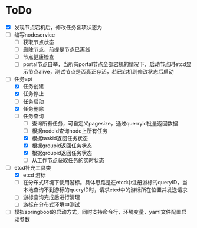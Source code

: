 # ToDo

- [x] 发现节点宕机后，修改任务各项状态为
- [ ] 编写nodeservice
    - [ ] 获取节点状态
    - [ ] 删除节点，前提是节点已离线
    - [ ] 节点健康检查
    - [ ] portal节点自举，当所有portal节点全部宕机的情况下，启动节点时etcd显示节点alive，测试节点是否真正存活，若已宕机则修改状态后启动

- [ ] 任务api
    - [X] 任务创建
    - [X] 任务停止
    - [ ] 任务启动
    - [X] 任务删除
    - [ ] 任务查询
        - [ ] 查询所有任务，可自定义pagesize，通过querryid批量返回数据
        - [ ] 根据nodeid查询node上所有任务
        - [x] 根据taskid返回任务状态
        - [x] 根据groupid返回任务状态
        - [x] 根据groupid返回任务状态
        - [ ] 从工作节点获取任务的实时状态

- [ ] etcd补充工具类
    - [X] etcd 游标
    - [ ] 在分布式环境下使用游标。具体思路是在etcd中注册游标的queryID，当本地查询不到游标的queryID时，请求etcd中的游标所在位置并发送请求
    - [ ] 游标查询完成后进行清理
    - [ ] 游标在分布式环境中测试
- [ ] 模拟springboot的启动方式，同时支持命令行，环境变量，yaml文件配置启动参数